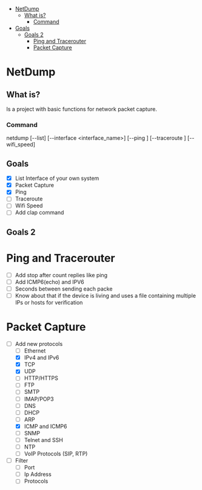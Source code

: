<!--toc:start-->
- [NetDump](#netdump)
  - [What is?](#what-is)
    - [Command](#command)
- [Goals](#goals)
  - [Goals 2](#goals-2)
    - [Ping and Tracerouter](#ping-and-tracerouter)
    - [Packet Capture](#packet-capture)
<!--toc:end-->

# NetDump

## What is?
Is a project with basic functions for network packet capture.

### Command
netdump [--list] [--interface <interface_name>] [--ping <ip>] [--traceroute <ip>] [--wifi_speed]

## Goals
- [x] List Interface of your own system
- [x] Packet Capture
- [x] Ping
- [ ] Traceroute
- [ ] Wifi Speed 
- [ ] Add clap command

## Goals 2
# Ping and Tracerouter
- [ ] Add stop after count replies like ping 
- [ ] Add ICMP6(echo) and IPV6
- [ ] Seconds between sending each packe
- [ ] Know about that if the device is living and uses a file containing multiple IPs or hosts for verification
  
# Packet Capture 
- [ ] Add new protocols 
  - [ ] Ethernet
  - [x] IPv4 and IPv6
  - [x] TCP
  - [x] UDP
  - [ ] HTTP/HTTPS
  - [ ] FTP
  - [ ] SMTP
  - [ ] IMAP/POP3
  - [ ] DNS
  - [ ] DHCP
  - [ ] ARP
  - [x] ICMP and ICMP6
  - [ ] SNMP
  - [ ] Telnet and SSH
  - [ ] NTP
  - [ ] VoIP Protocols (SIP, RTP)
   
- [ ] Filter
  - [ ] Port
  - [ ] Ip Address 
  - [ ] Protocols
